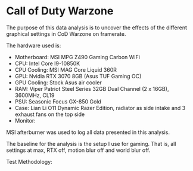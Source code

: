 # Call of Duty Warzone

The purpose of this data analysis is to uncover the effects of the different graphical settings in CoD Warzone on framerate.

The hardware used is:
*   Motherboard: MSI MPG Z490 Gaming Carbon WiFi
*   CPU: Intel Core I9-10850K
*   CPU Cooling: MSI MAG Core Liquid 360R
*   GPU: Nvidia RTX 3070 8GB (Asus TUF Gaming OC)
*   GPU Cooling: Stock Asus air cooler
*   RAM: Viper Patriot Steel Series 32GB Dual Channel (2 x 16GB), 3600MHz, CL19
*   PSU: Seasonic Focus GX-850 Gold
*   Case: Lian Li O11 Dynamic Razer Edition, radiator as side intake and 3 exhaust fans on the top side
*   Monitor:  

MSI afterburner was used to log all data presented in this analysis.

The baseline for the analysis is the setup I use for gaming. That is, all settings at max, RTX off, motion blur off and world blur off.

Test Methodology:
